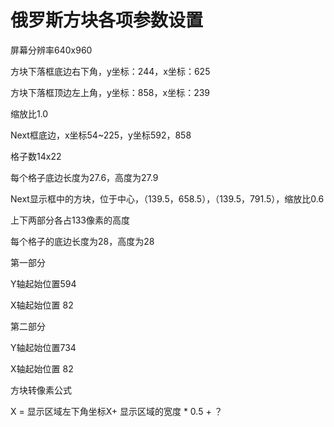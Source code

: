 # 俄罗斯方块各项参数设置

屏幕分辨率640x960

方块下落框底边右下角，y坐标：244，x坐标：625

方块下落框顶边左上角，y坐标：858，x坐标：239

缩放比1.0

Next框底边，x坐标54~225，y坐标592，858

格子数14x22

每个格子底边长度为27.6，高度为27.9

Next显示框中的方块，位于中心，（139.5，658.5），（139.5，791.5），缩放比0.6

上下两部分各占133像素的高度

每个格子的底边长度为28，高度为28

第一部分

Y轴起始位置594

X轴起始位置 82

第二部分

Y轴起始位置734

X轴起始位置 82

方块转像素公式

X = 显示区域左下角坐标X+ 显示区域的宽度 * 0.5 + ？